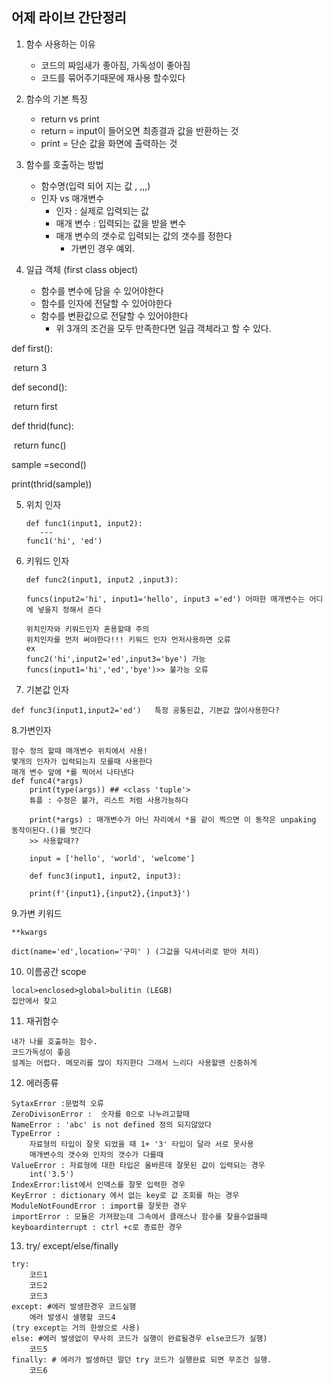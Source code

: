 ## 어제 라이브 간단정리

1. 함수 사용하는 이유
   - 코드의 짜임새가 좋아짐, 가독성이 좋아짐
   - 코드를 묶어주기때문에 재사용 할수있다

2. 함수의 기본 특징
   - return vs print 
   - return = input이 들어오면 최종결과 값을 반환하는 것
   - print =  단순 값을 화면에 출력하는 것 

3. 함수를 호출하는 방법
   - 함수명(입력 되어 지는 값 , ,,,)
   - 인자 vs 매개변수
     - 인자 : 실제로 입력되는 값
     - 매개 변수 :  입력되는 값을 받을 변수
     - 매개 변수의 갯수로 입력되는 값의 갯수를 정한다 
       - 가변인 경우 예외.

4. 일급 객체 (first class object)
   - 함수를 변수에 담을 수 있어야한다
   - 함수를 인자에 전달할 수 있어야한다
   - 함수를 변환값으로 전달할 수 있어야한다
     - 위 3개의 조건을 모두 만족한다면 일급 객체라고 할 수 있다.

def first():

​	return 3



def second():

​	return first



def thrid(func):

​	return func()



sample =second()

print(thrid(sample))

5. 위치 인자 

   ``` 
   def func1(input1, input2):
      ---
   func1('hi', 'ed')
   ```

   

6. 키워드 인자

   ``` 
   def func2(input1, input2 ,input3):
   
   funcs(input2='hi', input1='hello', input3 ='ed') 어떠한 매개변수는 어디에 넣을지 정해서 준다
   
   위치인자와 키워드인자 혼용할때 주의
   위치인자를 먼저 써야한다!!! 키워드 인자 먼저사용하면 오류
   ex
   func2('hi',input2='ed',input3='bye') 가능
   funcs(input1='hi','ed','bye')>> 불가능 오류
   ```

7. 기본값 인자

``` 
def func3(input1,input2='ed')   특정 공통된값, 기본값 많이사용한다?
```

8.가변인자

```
함수 정의 할때 매개변수 위치에서 사용!
몇개의 인자가 입력되는지 모를때 사용한다
매개 변수 앞에 *를 찍어서 나타낸다
def func4(*args)
	print(type(args)) ## <class 'tuple'>
	튜플 : 수정은 불가, 리스트 처럼 사용가능하다
	
	print(*args) : 매개변수가 아닌 자리에서 *을 같이 찍으면 이 동작은 unpaking 동작이된다.()를 벗긴다
	>> 사용할때??
	
	input = ['hello', 'world', 'welcome']
	
	def func3(input1, input2, input3):
	
	print(f'{input1},{input2},{input3}')
```

9.가변 키워드

``` **
**kwargs 

dict(name='ed',location='구미' ) (그값을 딕셔너리로 받아 처리)
```

10. 이름공간 scope

``` 
local>enclosed>global>bulitin (LEGB)
집안에서 찾고 
```

11. 재귀함수

```
내가 나를 호출하는 함수.
코드가독성이 좋음
설계는 어렵다. 메모리를 많이 차지한다 그래서 느리다 사용할땐 신중하게
```

12. 에러종류

```
SytaxError :문법적 오류
ZeroDivisonError :  숫자를 0으로 나누려고할때
NameError : 'abc' is not defined 정의 되지않았다
TypeError : 
	자료형의 타입이 잘못 되었을 때 1+ '3' 타입이 달라 서로 못사용
	매개변수의 갯수와 인자의 갯수가 다를때 
ValueError : 자료형에 대한 타입은 올바른데 잘못된 값이 입력되는 경우
	int('3.5')
IndexError:list에서 인덱스를 잘못 입력한 경우
KeyError : dictionary 에서 없는 key로 값 조회를 하는 경우
ModuleNotFoundError : import를 잘못한 경우
importError : 모듈은 가져왔는데 그속에서 클래스나 함수를 찾을수없을때
keyboardinterrupt : ctrl +c로 종료한 경우
```

13. try/ except/else/finally

```
try:
	코드1
	코드2
	코드3
except: #에러 발생한경우 코드실행
	에러 발생시 샐행할 코드4
(try except는 거의 한쌍으로 사용)
else: #에러 발생없이 무사히 코드가 실행이 완료될경우 else코드가 실행)
	코드5
finally: # 에러가 발생하던 말던 try 코드가 실행완료 되면 무조건 실행.
	코드6
```